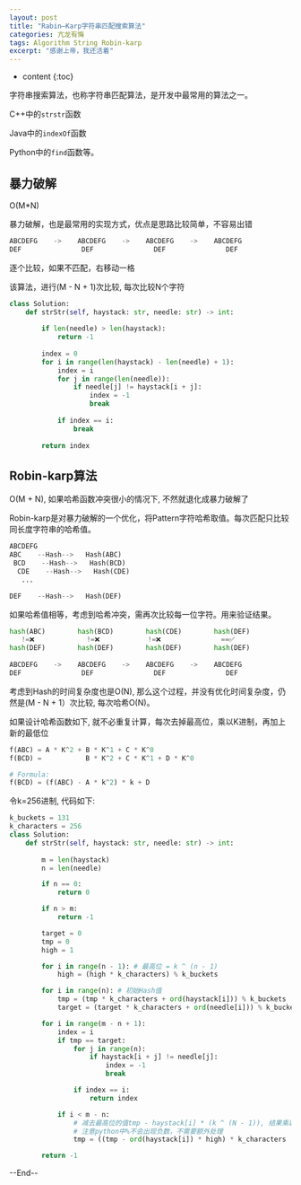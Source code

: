 ```yaml
---
layout: post
title: "Rabin–Karp字符串匹配搜索算法"
categories: 亢龙有悔
tags: Algorithm String Robin-karp
excerpt: "感谢上帝，我还活着"
---
```


* content
{:toc}

字符串搜索算法，也称字符串匹配算法，是开发中最常用的算法之一。

C++中的```strstr```函数

Java中的```indexOf```函数

Python中的```find```函数等。

## 暴力破解

O(M*N)

暴力破解，也是最常用的实现方式，优点是思路比较简单，不容易出错

```python
ABCDEFG    ->    ABCDEFG    ->    ABCDEFG    ->    ABCDEFG     
DEF               DEF               DEF               DEF
```

逐个比较，如果不匹配，右移动一格

该算法，进行(M - N + 1)次比较, 每次比较N个字符

```python
class Solution:
    def strStr(self, haystack: str, needle: str) -> int:
        
        if len(needle) > len(haystack):
            return -1
        
        index = 0
        for i in range(len(haystack) - len(needle) + 1):
            index = i
            for j in range(len(needle)):
                if needle[j] != haystack[i + j]:
                    index = -1
                    break
            
            if index == i:
                break
            
        return index
```

## Robin-karp算法

O(M + N), 如果哈希函数冲突很小的情况下, 不然就退化成暴力破解了

Robin-karp是对暴力破解的一个优化，将Pattern字符哈希取值。每次匹配只比较同长度字符串的哈希值。

```python
ABCDEFG
ABC    --Hash-->   Hash(ABC)
 BCD    --Hash-->   Hash(BCD)
  CDE    --Hash-->   Hash(CDE)
   ...     

DEF    --Hash-->   Hash(DEF)   
```

如果哈希值相等，考虑到哈希冲突，需再次比较每一位字符。用来验证结果。

```python
hash(ABC)        hash(BCD)        hash(CDE)        hash(DEF) 
   !=❌             !=❌            !=❌               ==✅
hash(DEF)        hash(DEF)        hash(DEF)        hash(DEF)
   
ABCDEFG    ->    ABCDEFG    ->    ABCDEFG    ->    ABCDEFG
DEF               DEF               DEF               DEF
```

考虑到Hash的时间复杂度也是O(N), 那么这个过程，并没有优化时间复杂度，仍然是(M - N + 1）次比较, 每次哈希O(N)。

如果设计哈希函数如下, 就不必重复计算，每次去掉最高位，乘以K进制，再加上新的最低位

```python
f(ABC) = A * K^2 + B * K^1 + C * K^0
f(BCD) =           B * K^2 + C * K^1 + D * K^0

# Formula:
f(BCD) = (f(ABC) - A * k^2) * k + D
```

令k=256进制, 代码如下:

```python
k_buckets = 131
k_characters = 256
class Solution:
    def strStr(self, haystack: str, needle: str) -> int:
        
        m = len(haystack)
        n = len(needle)

        if n == 0:
            return 0

        if n > m:
            return -1

        target = 0
        tmp = 0
        high = 1

        for i in range(n - 1): # 最高位 = k ^ (n - 1)
            high = (high * k_characters) % k_buckets

        for i in range(n): # 初始Hash值
            tmp = (tmp * k_characters + ord(haystack[i])) % k_buckets
            target = (target * k_characters + ord(needle[i])) % k_buckets

        for i in range(m - n + 1):
            index = i
            if tmp == target:
                for j in range(n):
                    if haystack[i + j] != needle[j]:
                        index = -1
                        break

                if index == i:
                    return index

            if i < m - n:
                # 减去最高位的值tmp - haystack[i] * (k ^ (N - 1)), 结果乘以256, 再加上新的个位
                # 注意python中%不会出现负数，不需要额外处理
                tmp = ((tmp - ord(haystack[i]) * high) * k_characters  + ord(haystack[i + n])) % k_buckets

        return -1
```

--End--
